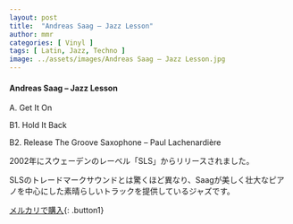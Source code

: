 ```yaml
---
layout: post
title:  "Andreas Saag – Jazz Lesson"
author: mmr
categories: [ Vinyl ]
tags: [ Latin, Jazz, Techno ]
image: ../assets/images/Andreas Saag – Jazz Lesson.jpg
---
```


#### Andreas Saag – Jazz Lesson

A. Get It On

B1. Hold It Back

B2. Release The Groove
Saxophone – Paul Lachenardière

2002年にスウェーデンのレーベル「SLS」からリリースされました。

SLSのトレードマークサウンドとは驚くほど異なり、Saagが美しく壮大なピアノを中心にした素晴らしいトラックを提供しているジャズです。

[メルカリで購入](https://jp.mercari.com/item/m61195637285){: .button1}


